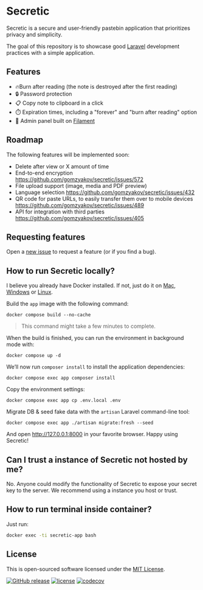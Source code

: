 # Secretic

Secretic is a secure and user-friendly pastebin application that prioritizes privacy and simplicity. 

The goal of this repository is to showcase good [Laravel](https://laravel.com) development practices with a simple application.


## Features

- :fire:Burn after reading (the note is destroyed after the first reading)
- :lock: Password protection
- :clipboard: Copy note to clipboard in a click
- :stopwatch: Expiration times, including a "forever" and "burn after reading" option
- :hatched_chick: Admin panel built on [Filament](https://filamentphp.com)


## Roadmap

The following features will be implemented soon:

- Delete after view or X amount of time
- End-to-end encryption https://github.com/gomzyakov/secretic/issues/572
- File upload support (image, media and PDF preview)
- Language selection https://github.com/gomzyakov/secretic/issues/432
- QR code for paste URLs, to easily transfer them over to mobile devices https://github.com/gomzyakov/secretic/issues/489
- API for integration with third parties https://github.com/gomzyakov/secretic/issues/405


## Requesting features

Open a [new issue](https://github.com/gomzyakov/secretic/issues/new) to request a feature (or if you find a bug).


## How to run Secretic locally?

I believe you already have Docker installed. If not, just do it on [Mac](https://docs.docker.com/desktop/install/mac-install/), [Windows](https://docs.docker.com/desktop/install/windows-install/) or [Linux](https://docs.docker.com/desktop/install/linux-install/).


Build the `app` image with the following command:

```shell
docker compose build --no-cache
```

>This command might take a few minutes to complete.

When the build is finished, you can run the environment in background mode with:

```shell
docker compose up -d
```

We’ll now run `composer install` to install the application dependencies:

```shell
docker compose exec app composer install
```

Copy the environment settings:

```shell
docker compose exec app cp .env.local .env
```

Migrate DB & seed fake data with the `artisan` Laravel command-line tool:

```shell
docker compose exec app ./artisan migrate:fresh --seed
```

And open http://127.0.0.1:8000 in your favorite browser. Happy using Secretic! 


## Can I trust a instance of Secretic not hosted by me?

No. Anyone could modify the functionality of Secretic to expose your secret key to the server. We recommend using a instance you host or trust.

## How to run terminal inside container?

Just run:

```bash
docker exec -ti secretic-app bash
```

## License

This is open-sourced software licensed under the [MIT License](https://github.com/gomzyakov/secretic/blob/main/LICENSE).


[![GitHub release](https://img.shields.io/github/release/gomzyakov/secretic.svg)](https://github.com/gomzyakov/secretic/releases/latest)
[![license](https://img.shields.io/badge/License-MIT-green.svg)](https://github.com/gomzyakov/secretic/blob/development/LICENSE)
[![codecov](https://codecov.io/gh/gomzyakov/secretic/branch/main/graph/badge.svg?token=4CYTVMVUYV)](https://codecov.io/gh/gomzyakov/secretic)
